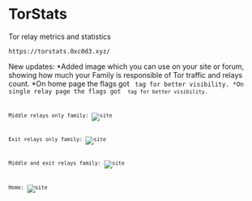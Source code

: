# TorStats
Tor relay metrics and statistics

```
https://torstats.0xc0d3.xyz/
```

New updates:
*Added image which you can use on your site or forum, showing how much your Family is responsible of Tor traffic and relays count.
*On home page the flags got <code> tag for better visibility.
*On single relay page the flags got <code> tag for better visibility.

Middle relays only family:
![site](https://i.imgur.com/hdjqOpC.png)

Exit relays only family:
![site](https://i.imgur.com/qWI42r5.png)

Middle and exit relays family:
![site](https://i.imgur.com/XnL0ql1.png)

Home:
![site](https://i.imgur.com/biJ1bYo.png)
